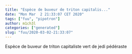 ```yaml
---
title: "Espèce de buveur de triton capitalis..."
date: "Mon Mar  2 21:33:07 CET 2020"
tags: ["fuu", "pipotron"]
author: m1ch3l
categories: ["generated"]
slug: "fuu/2020-03-02-21:33:07"
---
```


Espèce de buveur de triton capitaliste vert de jedi pédéraste
